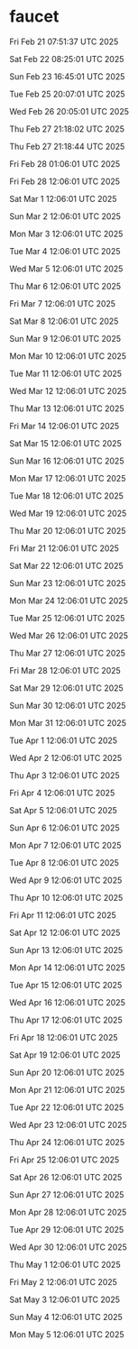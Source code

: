 # faucet
Fri Feb 21 07:51:37 UTC 2025

Sat Feb 22 08:25:01 UTC 2025

Sun Feb 23 16:45:01 UTC 2025

Tue Feb 25 20:07:01 UTC 2025

Wed Feb 26 20:05:01 UTC 2025

Thu Feb 27 21:18:02 UTC 2025

Thu Feb 27 21:18:44 UTC 2025

Fri Feb 28 01:06:01 UTC 2025

Fri Feb 28 12:06:01 UTC 2025

Sat Mar  1 12:06:01 UTC 2025

Sun Mar  2 12:06:01 UTC 2025

Mon Mar  3 12:06:01 UTC 2025

Tue Mar  4 12:06:01 UTC 2025

Wed Mar  5 12:06:01 UTC 2025

Thu Mar  6 12:06:01 UTC 2025

Fri Mar  7 12:06:01 UTC 2025

Sat Mar  8 12:06:01 UTC 2025

Sun Mar  9 12:06:01 UTC 2025

Mon Mar 10 12:06:01 UTC 2025

Tue Mar 11 12:06:01 UTC 2025

Wed Mar 12 12:06:01 UTC 2025

Thu Mar 13 12:06:01 UTC 2025

Fri Mar 14 12:06:01 UTC 2025

Sat Mar 15 12:06:01 UTC 2025

Sun Mar 16 12:06:01 UTC 2025

Mon Mar 17 12:06:01 UTC 2025

Tue Mar 18 12:06:01 UTC 2025

Wed Mar 19 12:06:01 UTC 2025

Thu Mar 20 12:06:01 UTC 2025

Fri Mar 21 12:06:01 UTC 2025

Sat Mar 22 12:06:01 UTC 2025

Sun Mar 23 12:06:01 UTC 2025

Mon Mar 24 12:06:01 UTC 2025

Tue Mar 25 12:06:01 UTC 2025

Wed Mar 26 12:06:01 UTC 2025

Thu Mar 27 12:06:01 UTC 2025

Fri Mar 28 12:06:01 UTC 2025

Sat Mar 29 12:06:01 UTC 2025

Sun Mar 30 12:06:01 UTC 2025

Mon Mar 31 12:06:01 UTC 2025

Tue Apr  1 12:06:01 UTC 2025

Wed Apr  2 12:06:01 UTC 2025

Thu Apr  3 12:06:01 UTC 2025

Fri Apr  4 12:06:01 UTC 2025

Sat Apr  5 12:06:01 UTC 2025

Sun Apr  6 12:06:01 UTC 2025

Mon Apr  7 12:06:01 UTC 2025

Tue Apr  8 12:06:01 UTC 2025

Wed Apr  9 12:06:01 UTC 2025

Thu Apr 10 12:06:01 UTC 2025

Fri Apr 11 12:06:01 UTC 2025

Sat Apr 12 12:06:01 UTC 2025

Sun Apr 13 12:06:01 UTC 2025

Mon Apr 14 12:06:01 UTC 2025

Tue Apr 15 12:06:01 UTC 2025

Wed Apr 16 12:06:01 UTC 2025

Thu Apr 17 12:06:01 UTC 2025

Fri Apr 18 12:06:01 UTC 2025

Sat Apr 19 12:06:01 UTC 2025

Sun Apr 20 12:06:01 UTC 2025

Mon Apr 21 12:06:01 UTC 2025

Tue Apr 22 12:06:01 UTC 2025

Wed Apr 23 12:06:01 UTC 2025

Thu Apr 24 12:06:01 UTC 2025

Fri Apr 25 12:06:01 UTC 2025

Sat Apr 26 12:06:01 UTC 2025

Sun Apr 27 12:06:01 UTC 2025

Mon Apr 28 12:06:01 UTC 2025

Tue Apr 29 12:06:01 UTC 2025

Wed Apr 30 12:06:01 UTC 2025

Thu May  1 12:06:01 UTC 2025

Fri May  2 12:06:01 UTC 2025

Sat May  3 12:06:01 UTC 2025

Sun May  4 12:06:01 UTC 2025

Mon May  5 12:06:01 UTC 2025
